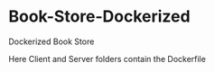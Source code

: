 # Book-Store-Dockerized
Dockerized Book Store

Here Client and Server folders contain the Dockerfile
